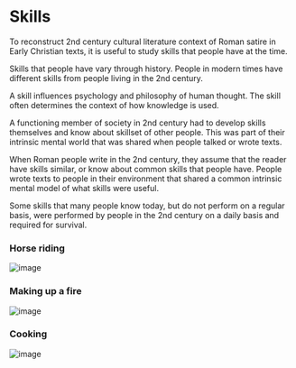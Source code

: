 # Skills

To reconstruct 2nd century cultural literature context of Roman satire in Early Christian texts, it is useful to study skills that people have at the time.

Skills that people have vary through history.
People in modern times have different skills from people living in the 2nd century.

A skill influences psychology and philosophy of human thought.
The skill often determines the context of how knowledge is used.

A functioning member of society in 2nd century had to develop skills themselves and know about skillset of other people.
This was part of their intrinsic mental world that was shared when people talked or wrote texts.

When Roman people write in the 2nd century, they assume that the reader have skills similar, or know about common skills that people have.
People wrote texts to people in their environment that shared a common intrinsic mental model of what skills were useful.

Some skills that many people know today, but do not perform on a regular basis,
were performed by people in the 2nd century on a daily basis and required for survival.

### Horse riding

![image](https://github.com/user-attachments/assets/e7b14005-5533-4a10-a336-ae503753a3e8)

### Making up a fire

![image](https://github.com/user-attachments/assets/42703ba8-d4a7-40ca-b1d8-95c82743ff65)

### Cooking

![image](https://github.com/user-attachments/assets/a382c015-4d72-42e1-b25d-2adb75a9f633)
